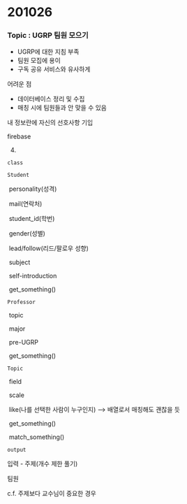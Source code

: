 # 201026

### Topic : UGRP 팀원 모으기

- UGRP에 대한 지침 부족
- 팀원 모집에 용이
- 구독 공유 서비스와 유사하게



어려운 점

- 데이터베이스 정리 및 수집
- 매칭 시에 팀원들과 안 맞을 수 있음



내 정보란에 자신의 선호사항 기입



firebase



4. 

`class`

`Student`

​	personality(성격)

​	mail(연락처)

​	student_id(학번)

​	gender(성별)

​	lead/follow(리드/팔로우 성향)

​	subject

​	self-introduction

​	get_something()

`Professor`

​	topic

​	major

​	pre-UGRP

​	get_something()

`Topic`

​	field

​	scale

​	like(나를 선택한 사람이 누구인지) --> 배열로서 매칭해도 괜찮을 듯

​	get_something()

​	match_something()



`output`

입력 - 주제(개수 제한 풀기)

팀원



c.f. 주제보다 교수님이 중요한 경우

